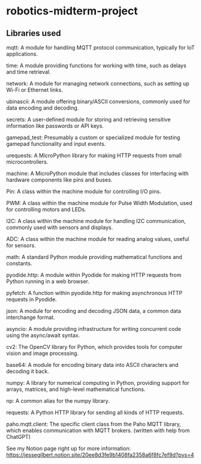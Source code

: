 # robotics-midterm-project

## Libraries used

mqtt: A module for handling MQTT protocol communication, typically for IoT applications.

time: A module providing functions for working with time, such as delays and time retrieval.

network: A module for managing network connections, such as setting up Wi-Fi or Ethernet links.

ubinascii: A module offering binary/ASCII conversions, commonly used for data encoding and decoding.

secrets: A user-defined module for storing and retrieving sensitive information like passwords or API keys.

gamepad_test: Presumably a custom or specialized module for testing gamepad functionality and input events.

urequests: A MicroPython library for making HTTP requests from small microcontrollers.

machine: A MicroPython module that includes classes for interfacing with hardware components like pins and buses.

Pin: A class within the machine module for controlling I/O pins.

PWM: A class within the machine module for Pulse Width Modulation, used for controlling motors and LEDs.

I2C: A class within the machine module for handling I2C communication, commonly used with sensors and displays.

ADC: A class within the machine module for reading analog values, useful for sensors.

math: A standard Python module providing mathematical functions and constants.

pyodide.http: A module within Pyodide for making HTTP requests from Python running in a web browser.

pyfetch: A function within pyodide.http for making asynchronous HTTP requests in Pyodide.

json: A module for encoding and decoding JSON data, a common data interchange format.

asyncio: A module providing infrastructure for writing concurrent code using the async/await syntax.

cv2: The OpenCV library for Python, which provides tools for computer vision and image processing.

base64: A module for encoding binary data into ASCII characters and decoding it back.

numpy: A library for numerical computing in Python, providing support for arrays, matrices, and high-level mathematical functions.

np: A common alias for the numpy library.

requests: A Python HTTP library for sending all kinds of HTTP requests.

paho.mqtt.client: The specific client class from the Paho MQTT library, which enables communication with MQTT brokers.
(written with help from ChatGPT)

See my Notion page right up for more information: https://jessegilbert.notion.site/20ee8d3fe9b1408fa2358a6f8fc7ef9d?pvs=4
